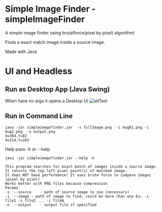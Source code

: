 # Simple Image Finder - simpleImageFinder
A simple image finder using brutalforce(pixel by pixel) algorithm! 

Finds a exact match image inside a source image.

Made with Java

# UI and Headless
## Run as Desktop App (Java Swing)
When have no args it opens a Desktop UI
![altText](example.gif "example") 
## Run in Command Line
	java -jar simpleimagefinder.jar  -s fullImage.png  -i mug01.png -i mug2.png  -o output.png
	X=364,Y=82
	X=214,Y=283
	
Help pass -h or --help

	java -jar simpleimagefinder.jar --help -h

	This program searches for exact match of images inside a source image.
	It returns the top left pixel point(s) of matched image.
	It does NOT have performance! It uses brute force to compare images (pixel by pixel)
	Works better with PNG files because compression
	Params:
	-s  --source	- path of source image to use (necessary)
	-i  --image	- path of image to find, could be more than one Ex: -i file1 -i file2 ... -i fileN 
	-o  --output	- output file if specified